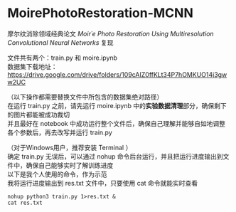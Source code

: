 # MoirePhotoRestoration-MCNN

摩尔纹消除领域经典论文 *Moir´e Photo Restoration Using Multiresolution Convolutional Neural Networks* 复现

文件共有两个：train.py 和 moire.ipynb\
数据集下载地址：https://drive.google.com/drive/folders/109cAIZ0ffKLt34P7hOMKUO14j3gww2UC

（以下操作都需要替换文件中所包含的数据集绝对路径）\
在运行 train.py 之前，请先运行 moire.ipynb 中的**实验数据清理**部分，确保剩下的图片都能被成功裁切\
并且最好在 notebook 中成功运行整个文件后，确保自己理解并能够自如地调整各个参数后，再去改写并运行 train.py

（对于Windows用户，推荐安装 Terminal ）\
确定 train.py 无误后，可以通过 nohup 命令后台运行，并且把运行进度输出到文件中，确保自己能够实时了解训练进度\
以下是我个人使用的命令，作为示范\
我将运行进度输出到 res.txt 文件中，只要使用 cat 命令就能实时查看
```
nohup python3 train.py 1>res.txt &
cat res.txt
```
